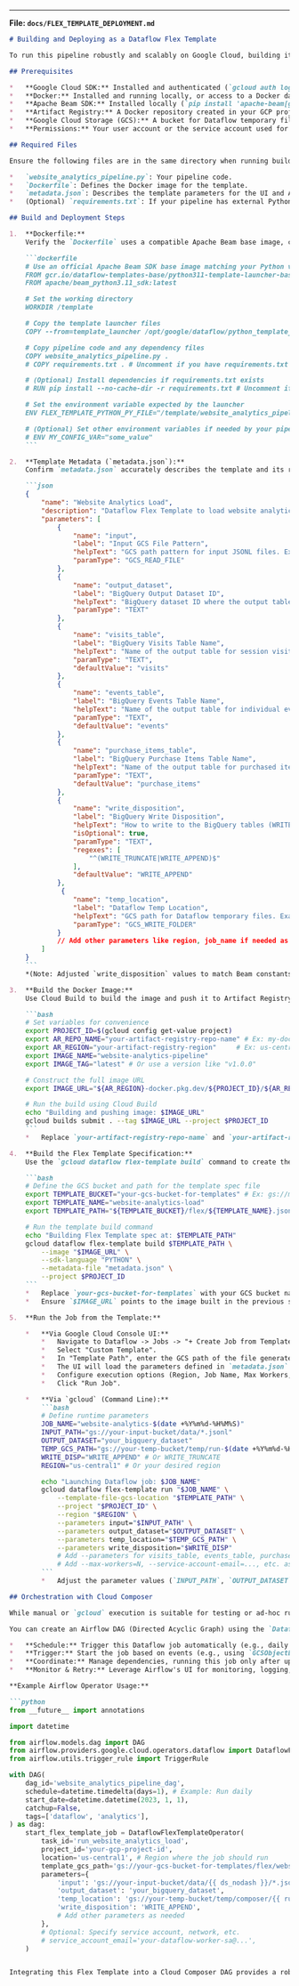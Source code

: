 
---

**File: `docs/FLEX_TEMPLATE_DEPLOYMENT.md`**

```markdown
# Building and Deploying as a Dataflow Flex Template

To run this pipeline robustly and scalably on Google Cloud, building it as a Dataflow Flex Template is recommended. This allows easy execution via the UI, `gcloud`, or orchestration tools like Cloud Composer.

## Prerequisites

*   **Google Cloud SDK:** Installed and authenticated (`gcloud auth login`, `gcloud config set project YOUR_PROJECT_ID`). Ensure Application Default Credentials (ADC) are set up (`gcloud auth application-default login`).
*   **Docker:** Installed and running locally, or access to a Docker daemon.
*   **Apache Beam SDK:** Installed locally (`pip install 'apache-beam[gcp]'`). Used for the template build process, not for local execution.
*   **Artifact Registry:** A Docker repository created in your GCP project (e.g., `gcloud artifacts repositories create my-docker-repo --repository-format=docker --location=us-central1`). Ensure the Cloud Build service account has push permissions.
*   **Google Cloud Storage (GCS):** A bucket for Dataflow temporary files (`--temp_location`) and to store the final Flex Template specification file. Ensure the Dataflow service account has read/write permissions.
*   **Permissions:** Your user account or the service account used for deployment needs permissions for Cloud Build, Artifact Registry, GCS, and Dataflow (e.g., roles like `roles/cloudbuild.builds.editor`, `roles/artifactregistry.writer`, `roles/storage.admin`, `roles/dataflow.developer`). The Dataflow job itself will run using the Dataflow Worker Service Account, which needs access to GCS (input/temp) and BigQuery (output).

## Required Files

Ensure the following files are in the same directory when running build commands:

*   `website_analytics_pipeline.py`: Your pipeline code.
*   `Dockerfile`: Defines the Docker image for the template.
*   `metadata.json`: Describes the template parameters for the UI and API.
*   (Optional) `requirements.txt`: If your pipeline has external Python dependencies.

## Build and Deployment Steps

1.  **Dockerfile:**
    Verify the `Dockerfile` uses a compatible Apache Beam base image, copies necessary files, and sets the entry point environment variable.

    ```dockerfile
    # Use an official Apache Beam SDK base image matching your Python version
    FROM gcr.io/dataflow-templates-base/python311-template-launcher-base:latest as template_launcher
    FROM apache/beam_python3.11_sdk:latest

    # Set the working directory
    WORKDIR /template

    # Copy the template launcher files
    COPY --from=template_launcher /opt/google/dataflow/python_template_launcher /opt/google/dataflow/python_template_launcher

    # Copy pipeline code and any dependency files
    COPY website_analytics_pipeline.py .
    # COPY requirements.txt . # Uncomment if you have requirements.txt

    # (Optional) Install dependencies if requirements.txt exists
    # RUN pip install --no-cache-dir -r requirements.txt # Uncomment if needed

    # Set the environment variable expected by the launcher
    ENV FLEX_TEMPLATE_PYTHON_PY_FILE="/template/website_analytics_pipeline.py"

    # (Optional) Set other environment variables if needed by your pipeline
    # ENV MY_CONFIG_VAR="some_value"
    ```

2.  **Template Metadata (`metadata.json`):**
    Confirm `metadata.json` accurately describes the template and its runtime parameters.

    ```json
    {
        "name": "Website Analytics Load",
        "description": "Dataflow Flex Template to load website analytics data (JSONL) from GCS to BigQuery.",
        "parameters": [
            {
                "name": "input",
                "label": "Input GCS File Pattern",
                "helpText": "GCS path pattern for input JSONL files. Example: gs://your-bucket/data/*.jsonl",
                "paramType": "GCS_READ_FILE"
            },
            {
                "name": "output_dataset",
                "label": "BigQuery Output Dataset ID",
                "helpText": "BigQuery dataset ID where the output tables will be created/updated.",
                "paramType": "TEXT"
            },
            {
                "name": "visits_table",
                "label": "BigQuery Visits Table Name",
                "helpText": "Name of the output table for session visits.",
                "paramType": "TEXT",
                "defaultValue": "visits"
            },
            {
                "name": "events_table",
                "label": "BigQuery Events Table Name",
                "helpText": "Name of the output table for individual events.",
                "paramType": "TEXT",
                "defaultValue": "events"
            },
            {
                "name": "purchase_items_table",
                "label": "BigQuery Purchase Items Table Name",
                "helpText": "Name of the output table for purchased items.",
                "paramType": "TEXT",
                "defaultValue": "purchase_items"
            },
            {
                "name": "write_disposition",
                "label": "BigQuery Write Disposition",
                "helpText": "How to write to the BigQuery tables (WRITE_TRUNCATE or WRITE_APPEND). Default: WRITE_APPEND.",
                "isOptional": true,
                "paramType": "TEXT",
                "regexes": [
                    "^(WRITE_TRUNCATE|WRITE_APPEND)$"
                ],
                "defaultValue": "WRITE_APPEND"
            },
             {
                "name": "temp_location",
                "label": "Dataflow Temp Location",
                "helpText": "GCS path for Dataflow temporary files. Example: gs://your-bucket/temp/",
                "paramType": "GCS_WRITE_FOLDER"
            }
            // Add other parameters like region, job_name if needed as optional TEXT params
        ]
    }
    ```
    *(Note: Adjusted `write_disposition` values to match Beam constants and added `temp_location` as a required parameter)*

3.  **Build the Docker Image:**
    Use Cloud Build to build the image and push it to Artifact Registry. Run this command from the directory containing the files:

    ```bash
    # Set variables for convenience
    export PROJECT_ID=$(gcloud config get-value project)
    export AR_REPO_NAME="your-artifact-registry-repo-name" # Ex: my-docker-repo
    export AR_REGION="your-artifact-registry-region"     # Ex: us-central1
    export IMAGE_NAME="website-analytics-pipeline"
    export IMAGE_TAG="latest" # Or use a version like "v1.0.0"

    # Construct the full image URL
    export IMAGE_URL="${AR_REGION}-docker.pkg.dev/${PROJECT_ID}/${AR_REPO_NAME}/${IMAGE_NAME}:${IMAGE_TAG}"

    # Run the build using Cloud Build
    echo "Building and pushing image: $IMAGE_URL"
    gcloud builds submit . --tag $IMAGE_URL --project $PROJECT_ID
    ```
    *   Replace `your-artifact-registry-repo-name` and `your-artifact-registry-region` with your actual values.

4.  **Build the Flex Template Specification:**
    Use the `gcloud dataflow flex-template build` command to create the template specification file in GCS. This file points to the Docker image and metadata.

    ```bash
    # Define the GCS bucket and path for the template spec file
    export TEMPLATE_BUCKET="your-gcs-bucket-for-templates" # Ex: gs://my-dataflow-templates
    export TEMPLATE_NAME="website-analytics-load"
    export TEMPLATE_PATH="${TEMPLATE_BUCKET}/flex/${TEMPLATE_NAME}.json"

    # Run the template build command
    echo "Building Flex Template spec at: $TEMPLATE_PATH"
    gcloud dataflow flex-template build $TEMPLATE_PATH \
        --image "$IMAGE_URL" \
        --sdk-language "PYTHON" \
        --metadata-file "metadata.json" \
        --project $PROJECT_ID
    ```
    *   Replace `your-gcs-bucket-for-templates` with your GCS bucket name.
    *   Ensure `$IMAGE_URL` points to the image built in the previous step.

5.  **Run the Job from the Template:**

    *   **Via Google Cloud Console UI:**
        *   Navigate to Dataflow -> Jobs -> "+ Create Job from Template".
        *   Select "Custom Template".
        *   In "Template Path", enter the GCS path of the file generated in step 4 (`$TEMPLATE_PATH`).
        *   The UI will load the parameters defined in `metadata.json`. Fill them in (Input GCS File Pattern, BigQuery Output Dataset ID, etc.).
        *   Configure execution options (Region, Job Name, Max Workers, Service Account, Network, etc.).
        *   Click "Run Job".

    *   **Via `gcloud` (Command Line):**
        ```bash
        # Define runtime parameters
        JOB_NAME="website-analytics-$(date +%Y%m%d-%H%M%S)"
        INPUT_PATH="gs://your-input-bucket/data/*.jsonl"
        OUTPUT_DATASET="your_bigquery_dataset"
        TEMP_GCS_PATH="gs://your-temp-bucket/temp/run-$(date +%Y%m%d-%H%M%S)" # Unique temp path recommended
        WRITE_DISP="WRITE_APPEND" # Or WRITE_TRUNCATE
        REGION="us-central1" # Or your desired region

        echo "Launching Dataflow job: $JOB_NAME"
        gcloud dataflow flex-template run "$JOB_NAME" \
            --template-file-gcs-location "$TEMPLATE_PATH" \
            --project "$PROJECT_ID" \
            --region "$REGION" \
            --parameters input="$INPUT_PATH" \
            --parameters output_dataset="$OUTPUT_DATASET" \
            --parameters temp_location="$TEMP_GCS_PATH" \
            --parameters write_disposition="$WRITE_DISP"
            # Add --parameters for visits_table, events_table, purchase_items_table if not using defaults
            # Add --max-workers=N, --service-account-email=..., etc. as needed
        ```
        *   Adjust the parameter values (`INPUT_PATH`, `OUTPUT_DATASET`, etc.) and the region as needed.

## Orchestration with Cloud Composer

While manual or `gcloud` execution is suitable for testing or ad-hoc runs, **Google Cloud Composer** (managed Apache Airflow) is recommended for production orchestration.

You can create an Airflow DAG (Directed Acyclic Graph) using the `DataflowFlexTemplateOperator` to:

*   **Schedule:** Trigger this Dataflow job automatically (e.g., daily at 2 AM).
*   **Trigger:** Start the job based on events (e.g., using `GCSObjectExistenceSensor` to wait for input files).
*   **Coordinate:** Manage dependencies, running this job only after upstream tasks complete, and triggering downstream tasks upon its success.
*   **Monitor & Retry:** Leverage Airflow's UI for monitoring, logging, alerting, and automatic retries on failure.

**Example Airflow Operator Usage:**

```python
from __future__ import annotations

import datetime

from airflow.models.dag import DAG
from airflow.providers.google.cloud.operators.dataflow import DataflowFlexTemplateOperator
from airflow.utils.trigger_rule import TriggerRule

with DAG(
    dag_id='website_analytics_pipeline_dag',
    schedule=datetime.timedelta(days=1), # Example: Run daily
    start_date=datetime.datetime(2023, 1, 1),
    catchup=False,
    tags=['dataflow', 'analytics'],
) as dag:
    start_flex_template_job = DataflowFlexTemplateOperator(
        task_id='run_website_analytics_load',
        project_id='your-gcp-project-id',
        location='us-central1', # Region where the job should run
        template_gcs_path='gs://your-gcs-bucket-for-templates/flex/website-analytics-load.json',
        parameters={
            'input': 'gs://your-input-bucket/data/{{ ds_nodash }}/*.jsonl', # Example using Airflow macros
            'output_dataset': 'your_bigquery_dataset',
            'temp_location': 'gs://your-temp-bucket/temp/composer/{{ run_id }}',
            'write_disposition': 'WRITE_APPEND',
            # Add other parameters as needed
        },
        # Optional: Specify service account, network, etc.
        # service_account_email='your-dataflow-worker-sa@...',
    )


Integrating this Flex Template into a Cloud Composer DAG provides a robust, automated, and manageable solution for running your data pipeline.

